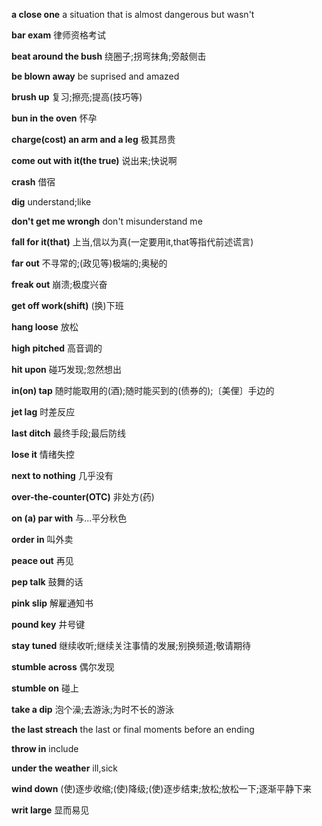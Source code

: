 **a close one** a situation that is almost dangerous but wasn't

**bar exam** 律师资格考试

**beat around the bush** 绕圈子;拐弯抹角;旁敲侧击

**be blown away** be suprised and amazed

**brush up** 复习;擦亮;提高(技巧等)

**bun in the oven** 怀孕

**charge(cost) an arm and a leg** 极其昂贵

**come out with it(the true)** 说出来;快说啊

**crash** 借宿

**dig** understand;like

**don't get me wrongh** don't misunderstand me

**fall for it(that)** 上当,信以为真(一定要用it,that等指代前述谎言)

**far out** 不寻常的;(政见等)极端的;奥秘的

**freak out** 崩溃;极度兴奋

**get off work(shift)** (换)下班

**hang loose** 放松

**high pitched** 高音调的

**hit upon** 碰巧发现;忽然想出

**in(on) tap** 随时能取用的(酒);随时能买到的(债券的);〔美俚〕手边的

**jet lag** 时差反应

**last ditch** 最终手段;最后防线

**lose it** 情绪失控

**next to nothing** 几乎没有

**over-the-counter(OTC)** 非处方(药)

**on (a) par with** 与...平分秋色

**order in** 叫外卖

**peace out** 再见

**pep talk** 鼓舞的话

**pink slip** 解雇通知书

**pound key** 井号键

**stay tuned** 继续收听;继续关注事情的发展;别换频道;敬请期待

**stumble across** 偶尔发现

**stumble on** 碰上

**take a dip** 泡个澡;去游泳;为时不长的游泳

**the last streach** the last or final moments before an ending

**throw in** include

**under the weather** ill,sick

**wind down** (使)逐步收缩;(使)降级;(使)逐步结束;放松;放松一下;逐渐平静下来

**writ large** 显而易见